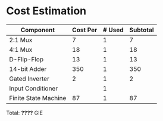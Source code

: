 # Cost Estimation

| Component                | Cost Per | # Used | Subtotal |
|--------------------------|----------|--------|----------|
| 2:1 Mux                  | 7        | 1      | 7        |
| 4:1 Mux                  | 18       | 1      | 18       |
| D-Flip-Flop              | 13       | 1      | 13       |
| 14-bit Adder             | 350      | 1      | 350      |
| Gated Inverter           | 2        | 1      | 2        |
| Input Conditioner        |          | 1      |          |
| Finite State Machine     | 87       | 1      | 87       |
Total: **????** GIE
